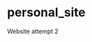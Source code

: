 # personal_site
Website attempt 2

<!-- Global Site Tag (gtag.js) - Google Analytics -->
<script async src="https://www.googletagmanager.com/gtag/js?id=UA-88373117-3"></script>
<script>
  window.dataLayer = window.dataLayer || [];
  function gtag(){dataLayer.push(arguments)};
  gtag('js', new Date());

  gtag('config', 'UA-88373117-3');
</script>

